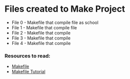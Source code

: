 # Files created to Make Project

- File 0 - Makefile that compile file as school
- File 1 - Makefile that compile file
- File 2 - Makefile that compile
- File 3 - Makefile that compile
- File 4 - Makefile that compile

### Resources to read:
- [Makefile](https://opensource.com/article/18/8/what-how-makefile)
- [Makefile Tutorial](https://makefiletutorial.com/)
